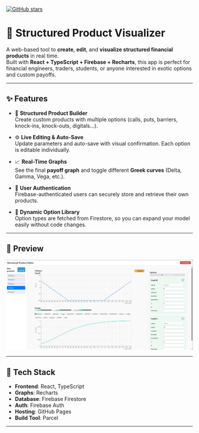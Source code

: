 [![GitHub stars](https://img.shields.io/github/stars/floriandaunay/SPFinder?style=social)](https://github.com/floriandaunay/SPFinder)

# 🧮 Structured Product Visualizer

A web-based tool to **create**, **edit**, and **visualize structured financial products** in real time.  
Built with **React + TypeScript + Firebase + Recharts**, this app is perfect for financial engineers, traders, students, or anyone interested in exotic options and custom payoffs.

---

## ✨ Features

- 📌 **Structured Product Builder**  
  Create custom products with multiple options (calls, puts, barriers, knock-ins, knock-outs, digitals...).

- ⚙️ **Live Editing & Auto-Save**  
  Update parameters and auto-save with visual confirmation. Each option is editable individually.

- 📈 **Real-Time Graphs**  
  See the final **payoff graph** and toggle different **Greek curves** (Delta, Gamma, Vega, etc.).

- 🔐 **User Authentication**  
  Firebase-authenticated users can securely store and retrieve their own products.

- 📁 **Dynamic Option Library**  
  Option types are fetched from Firestore, so you can expand your model easily without code changes.

---

## 📸 Preview

![App Screenshot](./spfinderScreenshot.png)

---

## 🚀 Tech Stack

- **Frontend**: React, TypeScript
- **Graphs**: Recharts
- **Database**: Firebase Firestore
- **Auth**: Firebase Auth
- **Hosting**: GitHub Pages
- **Build Tool**: Parcel

---

